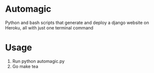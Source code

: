 # Automagic
Python and bash scripts that generate and deploy a django website on Heroku, all with just one terminal command

# Usage
1) Run python automagic.py  
2) Go make tea
